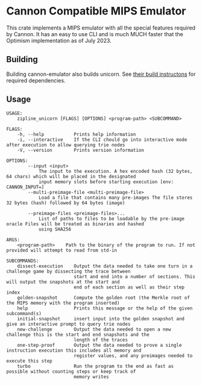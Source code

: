 # Cannon Compatible MIPS Emulator

This crate implements a MIPS emulator with all the special features required by Cannon. It has an easy to use CLI and is much MUCH faster that the Optimism implementation as of July 2023.

## Building

Building cannon-emulator also builds unicorn. See [their build instructons](https://github.com/unicorn-engine/unicorn/blob/master/docs/COMPILE.md) for required dependencies. 

## Usage

```shell
USAGE:
    zipline_unicorn [FLAGS] [OPTIONS] <program-path> <SUBCOMMAND>

FLAGS:
    -h, --help           Prints help information
    -i, --interactive    If the CLI chould go into interactive mode after execution to allow querying trie nodes
    -V, --version        Prints version information

OPTIONS:
        --input <input>
            The input to the execution. A hex encoded hash (32 bytes, 64 chars) which will be placed in the designated
            input memory slots before starting execution [env: CANNON_INPUT=]
        --multi-preimage-file <multi-preimage-file>
            Load a file that contains many pre-images The file stores 32 bytes (hash) followed by 64 bytes (image)

        --preimage-files <preimage-files>...
            List of paths to files to be loadable by the pre-image oracle Files will be treated as binaries and hashed
            using SHA256

ARGS:
    <program-path>    Path to the binary of the program to run. If not provided will attempt to read from std-in

SUBCOMMANDS:
    dissect-execution    Output the data needed to take one turn in a challenge game by dissecting the trace between
                         start and end into a number of sections. This will output the snapshots at the start and
                         end of each section as well as their step index
    golden-snapshot      Compute the golden root (the Merkle root of the MIPS memory with the program inserted)
    help                 Prints this message or the help of the given subcommand(s)
    initial-snapshot     insert input into the golden snapshot and give an interactive prompt to query trie nodes
    new-challenge        Output the data needed to open a new challenge this is the start and end snapshots and the
                         length of the traces
    one-step-proof       Output the data needed to prove a single instruction execution this includes all memory and
                         register values, and any preimages needed to execute this step
    turbo                Run the program to the end as fast as possible without counting steps or keep track of
                         memory writes
```